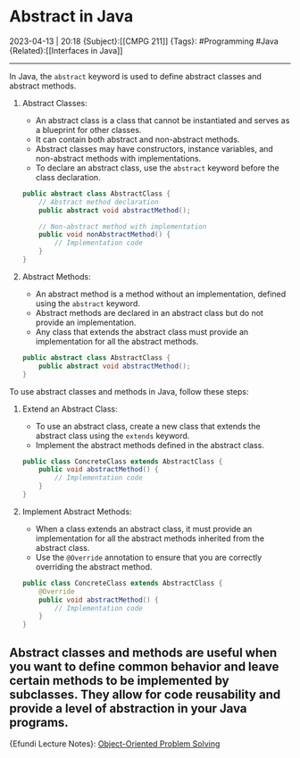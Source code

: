 # Abstract in Java
2023-04-13 | 20:18
{Subject}:[[CMPG 211]]
{Tags}: #Programming #Java
{Related}:[[Interfaces in Java]]

--- 
In Java, the `abstract` keyword is used to define abstract classes and abstract methods.

1. Abstract Classes:
   - An abstract class is a class that cannot be instantiated and serves as a blueprint for other classes.
   - It can contain both abstract and non-abstract methods.
   - Abstract classes may have constructors, instance variables, and non-abstract methods with implementations.
   - To declare an abstract class, use the `abstract` keyword before the class declaration.
   
   ```java
   public abstract class AbstractClass {
       // Abstract method declaration
       public abstract void abstractMethod();
   
       // Non-abstract method with implementation
       public void nonAbstractMethod() {
           // Implementation code
       }
   }
   ```

2. Abstract Methods:
   - An abstract method is a method without an implementation, defined using the `abstract` keyword.
   - Abstract methods are declared in an abstract class but do not provide an implementation.
   - Any class that extends the abstract class must provide an implementation for all the abstract methods.
   
   ```java
   public abstract class AbstractClass {
       public abstract void abstractMethod();
   }
   ```

To use abstract classes and methods in Java, follow these steps:

1. Extend an Abstract Class:
   - To use an abstract class, create a new class that extends the abstract class using the `extends` keyword.
   - Implement the abstract methods defined in the abstract class.
   
   ```java
   public class ConcreteClass extends AbstractClass {
       public void abstractMethod() {
           // Implementation code
       }
   }
   ```

2. Implement Abstract Methods:
   - When a class extends an abstract class, it must provide an implementation for all the abstract methods inherited from the abstract class.
   - Use the `@Override` annotation to ensure that you are correctly overriding the abstract method.
   
   ```java
   public class ConcreteClass extends AbstractClass {
       @Override
       public void abstractMethod() {
           // Implementation code
       }
   }
   ```

Abstract classes and methods are useful when you want to define common behavior and leave certain methods to be implemented by subclasses. They allow for code reusability and provide a level of abstraction in your Java programs.
--- 
{Efundi Lecture Notes}: [Object-Oriented Problem Solving](https://efundi.nwu.ac.za/access/content/group/94d75855-14f5-4f6e-8f10-ad685dbe113c/Textbook/jjj-CMPG211_Version20230221b.pdf)